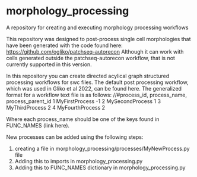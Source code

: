 # morphology_processing
A repository for creating and executing morphology processing workflows

This repository was designed to post-process single cell morphologies that have been generated with the code found here:
https://github.com/ogliko/patchseq-autorecon 
Although it can work with cells generated outside the patchseq-autorecon workflow, that is not currently supported in this version.

In this repository you can create directed acylical graph structured processing workflows for swc files. The default post processing
workflow, which was used in Gliko et al 2022, can be found here. The generalized format for a workflow text file is as follows:
//#process_id, process_name, process_parent_id
1 MyFirstProcess -1
2 MySecondProcess 1
3 MyThirdProcess 2
4 MyFourthProcess 2

Where each process_name should be one of the keys found in FUNC_NAMES (link here). 

New processes can be added using the following steps:
1. creating a file in morphology_processing/processes/MyNewProcess.py file 
2. Adding this to imports in morphology_processing.py
3. Adding this to FUNC_NAMES dictionary in morphology_processing.py
